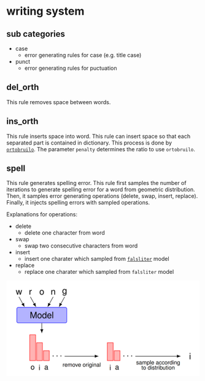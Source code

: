 # writing system

## sub categories

- case
	- error generating rules for case (e.g. title case)
- punct
	- error generating rules for puctuation

## del_orth

This rule removes space between words.

## ins_orth

This rule inserts space into word.
This rule can insert space so that each separated part is contained in dictionary.
This process is done by [`ortobruilo`](https://github.com/nymwa/arteraro/tree/main/arteraro/ortobruilo).
The parameter `penalty` determines the ratio to use `ortobruilo`.

## spell

This rule generates spelling error.
This rule first samples the number of iterations to generate spelling error for a word from geometric distribution.
Then, it samples error generating operations (delete, swap, insert, replace).
Finally, it injects spelling errors with sampled operations.

Explanations for operations:
- delete
	- delete one character from word
- swap
	- swap two consecutive characters from word
- insert
	- insert one charater which sampled from [`falsliter`](https://github.com/nymwa/arteraro/tree/main/arteraro/falsliter) model
- replace
	- replace one charater which sampled from `falsliter` model

<img src="https://raw.githubusercontent.com/nymwa/arteraro/main/arteraro/erarigilo/en/writing_system/falsliter.png">

